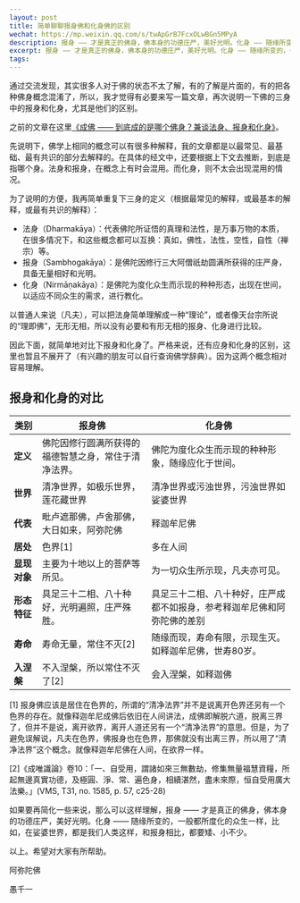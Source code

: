 ```yaml
---
layout: post
title: 简单聊聊报身佛和化身佛的区别
wechat: https://mp.weixin.qq.com/s/twApGrB7FcxOLwBGn5MPyA
description: 报身 —— 才是真正的佛身，佛本身的功德庄严，美好光明。化身 —— 随缘所变的，一般都所度化的众生一样，比如，在娑婆世界，都是我们人类这样，和报身相比，都要矮、小不少。
excerpt: 报身 —— 才是真正的佛身，佛本身的功德庄严，美好光明。化身 —— 随缘所变的，一般都所度化的众生一样，比如，在娑婆世界，都是我们人类这样，和报身相比，都要矮、小不少。
tags:
---
```


通过交流发现，其实很多人对于佛的状态不太了解，有的了解是片面的，有的把各种佛身概念混淆了，所以，我才觉得有必要来写一篇文章，再次说明一下佛的三身中的报身和化身，尤其是他们的区别。

之前的文章在这里[《成佛 —— 到底成的是哪个佛身？兼谈法身、报身和化身》](https://mp.weixin.qq.com/s/1cgX4e-HhRV_tRZfcWv5Jw)。

先说明下，佛学上相同的概念可以有很多种解释，我的文章都是以最常见、最基础、最有共识的部分去解释的。在具体的经文中，还要根据上下文去推断，到底是指哪个身。法身和报身，在概念上有时会混用。而化身，则不太会出现混用的情况。

为了说明的方便，我再简单重复下三身的定义（根据最常见的解释，或最基本的解释，或最有共识的解释）：

* 法身（Dharmakāya）：代表佛陀所证悟的真理和法性，是万事万物的本质，在很多情况下，和这些概念都可以互换：真如，佛性，法性，空性，自性（禅宗）等。
* 报身（Sambhogakāya）：是佛陀因修行三大阿僧祇劫圆满所获得的庄严身，具备无量相好和光明。
* 化身（Nirmāṇakāya）：是佛陀为度化众生而示现的种种形态，出现在世间，以适应不同众生的需求，进行教化。

以普通人来说（凡夫），可以把法身简单理解成一种“理论”，或者像天台宗所说的“理即佛”，无形无相，所以没有必要和有形无相的报身、化身进行比较。

因此下面，就简单地对比下报身和化身了。严格来说，还有应身和化身的区别，这里也暂且不展开了（有兴趣的朋友可以自行查询佛学辞典）。因为这两个概念相对容易理解。

## 报身和化身的对比

| **类别**       | **报身佛**     | **化身佛**     |
| ------- | ---------------------- | ---------------------- |
| **定义** | 佛陀因修行圆满所获得的福德智慧之身，常住于清净法界。   | 佛陀为度化众生而示现的种种形象，随缘应化于世间。   |
|**世界**| 清净世界，如极乐世界，莲花藏世界 | 清净世界或污浊世界，污浊世界如娑婆世界 |
| **代表**|毗卢遮那佛，卢舍那佛，大日如来，阿弥陀佛 | 释迦牟尼佛 |
|**居处** | 色界[1] | 多在人间 | 
| **显现对象**   | 主要为十地以上的菩萨等所见。   | 为一切众生所示现，凡夫亦可见。 |
| **形态特征** | 具足三十二相、八十种好，光明遍照，庄严殊胜。   | 具足三十二相、八十种好，庄严成都不如报身，参考释迦牟尼佛和阿弥陀佛的差别 |
| **寿命**  | 寿命无量，常住不灭[2]   | 随缘而现，寿命有限，示现生灭。如释迦牟尼佛，世寿80岁。 |
| **入涅槃**| 不入涅槃，所以常住不灭了[2] | 会入涅槃，如释迦佛 | 

[1] 报身佛应该是居住在色界的，所谓的“清净法界”并不是说离开色界还另有一个色界的存在。就像释迦牟尼成佛后依旧在人间讲法，成佛即解脱六道，脱离三界了，但并不是说，离开欲界，离开人道还另有一个“清净法界”的意思。但是，为了避免误解说，凡夫在色界，佛报身也在色界，那佛就没有出离三界，所以用了“清净法界”这个概念。就像释迦牟尼佛在人间，在欲界一样。

[2]《成唯識論》卷10：「一、自受用，謂諸如來三無數劫，修集無量福慧資糧，所起無邊真實功德，及極圓、淨、常、遍色身，相續湛然，盡未來際，恒自受用廣大法樂。」(VMS, T31, no. 1585, p. 57, c25-28) 

如果要再简化一些来说，那么可以这样理解，报身 —— 才是真正的佛身，佛本身的功德庄严，美好光明。化身 —— 随缘所变的，一般都所度化的众生一样，比如，在娑婆世界，都是我们人类这样，和报身相比，都要矮、小不少。

以上。希望对大家有所帮助。

阿弥陀佛

愚千一

